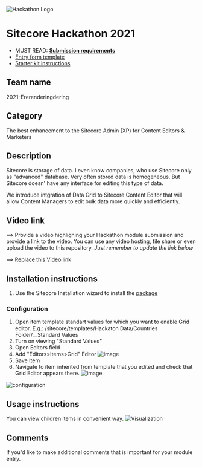 ![Hackathon Logo](docs/images/hackathon.png?raw=true "Hackathon Logo")
# Sitecore Hackathon 2021

- MUST READ: **[Submission requirements](SUBMISSION_REQUIREMENTS.md)**
- [Entry form template](ENTRYFORM.md)
- [Starter kit instructions](STARTERKIT_INSTRUCTIONS.md)
  
## Team name
2021-Ererenderingdering

## Category
The best enhancement to the Sitecore Admin (XP) for Content Editors & Marketers

## Description

Sitecore is storage of data. I even know companies, who use Sitecore only as "advanced" database. Very often stored data is homogeneous. But Sitecore doesn' have any interface for editing this type of data. 

We introduce intgration of Data Grid to Sitecore Content Editor that will allow Content Managers to edit bulk data more quickly and efficiently.

## Video link
⟹ Provide a video highlighing your Hackathon module submission and provide a link to the video. You can use any video hosting, file share or even upload the video to this repository. _Just remember to update the link below_

⟹ [Replace this Video link](#video-link)



## Installation instructions
1. Use the Sitecore Installation wizard to install the [package](#link-to-package)

### Configuration

1. Open item template standart values for which you want to enable Grid editor. E.g.: /sitecore/templates/Hackaton Data/Countries Folder/__Standard Values
2. Turn on viewing "Standard Values"
3. Open Editors field
4. Add "Editors>Items>Grid" Editor
![image](https://user-images.githubusercontent.com/647813/110219747-ae233000-7ec9-11eb-9276-b04d0dd72ee3.png)
5. Save Item
6. Navigate to item inherited from template that you edited and check that Grid Editor appears there.
![image](https://user-images.githubusercontent.com/647813/110219793-f93d4300-7ec9-11eb-934c-7ce2c254ef56.png)

![configuration](https://user-images.githubusercontent.com/647813/110221891-6c00eb00-7ed7-11eb-9503-f7cbdad7bef9.gif)

## Usage instructions

You can view children items in convenient way.
![Visualization](https://user-images.githubusercontent.com/647813/110221990-f0ec0480-7ed7-11eb-969b-a11fba95a34c.gif)



## Comments
If you'd like to make additional comments that is important for your module entry.

